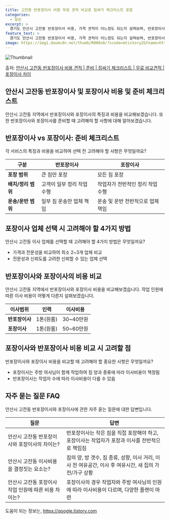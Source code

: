 ```yaml
---
title: 고잔동 반포장이사 비용 무료 견적 비교로 짐싸기 체크리스트 포함
categories:
  - 일상
excerpt: >
  경기도 안산시 고잔동 반포장이사 비용, 가격 견적이 어느정도 되는지 살펴보며, 반포장이사를 준비함에 있어 짐싸기 준비 체크리스트가 무엇인지 보겠습니다. 마지막으로 포장이사와 차이점을 통해 무료 비교견적으로 어떤 것이 더 합리적인 선택인지 공유 드립니다.안산시 고잔동 포장이사 견적 샘플 보기 👈 클릭안산시 고잔동 포장이사 가격 살펴보기 👈 클릭안산시 고잔동 반포장이사 평균 이사 비용평수안산시 고잔동 평균 이사 비용원룸 이사9평 이하 (1톤)30만원~투룸/쓰리룸 이사16평 ~ 20평 (2.5톤)80만원~쓰리룸 이사21평 (5톤) ~110만원~우리집 무료 이사견적 받기 👈 클릭포장 vs 반포장: 가장 큰 차이점포장이사와 반포장이사의 가장 큰 차이점은 짐의 정리와 포장에 대한 책임의 여부입니다.포장이사는 ..
feature_text: >
  경기도 안산시 고잔동 반포장이사 비용, 가격 견적이 어느정도 되는지 살펴보며, 반포장이사를 준비함에 있어 짐싸기 준비 체크리스트가 무엇인지 보겠습니다. 마지막으로 포장이사와 차이점을 통해 무료 비교견적으로 어떤 것이 더 합리적인 선택인지 공유 드립니다.안산시 고잔동 포장이사 견적 샘플 보기 👈 클릭안산시 고잔동 포장이사 가격 살펴보기 👈 클릭안산시 고잔동 반포장이사 평균 이사 비용평수안산시 고잔동 평균 이사 비용원룸 이사9평 이하 (1톤)30만원~투룸/쓰리룸 이사16평 ~ 20평 (2.5톤)80만원~쓰리룸 이사21평 (5톤) ~110만원~우리집 무료 이사견적 받기 👈 클릭포장 vs 반포장: 가장 큰 차이점포장이사와 반포장이사의 가장 큰 차이점은 짐의 정리와 포장에 대한 책임의 여부입니다.포장이사는 ..
image: https://img1.daumcdn.net/thumb/R800x0/?scode=mtistory2&fname=https%3A%2F%2Fblog.kakaocdn.net%2Fdn%2FbpztkQ%2FbtsHbOqtDZt%2FIk8IRQuiGY7PTX6wkUfZq1%2Fimg.webp
---
```


![Thumbnail](https://img1.daumcdn.net/thumb/R800x0/?scode=mtistory2&fname=https%3A%2F%2Fblog.kakaocdn.net%2Fdn%2FbpztkQ%2FbtsHbOqtDZt%2FIk8IRQuiGY7PTX6wkUfZq1%2Fimg.webp)

<p>출처: <a href="https://qoogle.tistory.com/9155" rel="dofollow">안산시 고잔동 반포장이사 비용 견적 | 준비 | 짐싸기 체크리스트 | 무료 비교견적 | 포장이사 차이</a> </p>

## 안산시 고잔동 반포장이사 및 포장이사 비용 및 준비 체크리스트

안산시 고잔동 지역에서 반포장이사와 포장이사의 특징과 비용을 비교해보겠습니다. 또한 반포장이사와 포장이사를 준비할 때 고려해야 할 사항에
대해 알아보겠습니다.

## **반포장이사 vs 포장이사: 준비 체크리스트**

각 서비스의 특징과 비용을 비교하여 선택 전 고려해야 할 사항은 무엇일까요?

**구분** | **반포장이사** | **포장이사**  
---|---|---  
**포장 범위** | 큰 짐만 포장 | 모든 짐 포장  
**배치/정리 범위** | 고객이 일부 정리 작업 수행 | 작업자가 전반적인 정리 작업 수행  
**운송/운반 범위** | 일부 짐 운송만 업체 책임 | 운송 및 운반 전반적으로 업체 책임  
  
## **포장이사 업체 선택 시 고려해야 할 4가지 방법**

안산시 고잔동 이사 업체를 선택할 때 고려해야 할 4가지 방법은 무엇일까요?

  * 가격과 전문성을 비교하여 최소 2~3개 업체 비교
  * 전문성과 신뢰도를 고려한 신뢰할 수 있는 업체 선택

## **반포장이사와 포장이사의 비용 비교**

안산시 고잔동 지역에서 반포장이사와 포장이사 비용을 비교해보겠습니다. 작업 인원에 따른 이사 비용이 어떻게 다른지 살펴보겠습니다.

**이사범위** | **인력** | **이사비용**  
---|---|---  
**반포장이사** | 1톤(원룸) | 30~40만원  
**포장이사** | 1톤(원룸) | 50~60만원  
  
## **포장이사와 반포장이사 비용 비교 시 고려할 점**

반포장이사와 포장이사 비용을 비교할 때 고려해야 할 중요한 사항은 무엇일까요?

  * 포장이사는 주방 여사님이 함께 작업하여 짐 양과 종류에 따라 이사비용이 책정됨
  * 반포장이사는 작업자 수에 따라 이사비용이 다를 수 있음

## **자주 묻는 질문 FAQ**

안산시 고잔동 반포장이사와 포장이사에 관한 자주 묻는 질문에 대한 답변입니다.

**질문** | **답변**  
---|---  
안산시 고잔동 반포장이사와 포장이사의 차이는? | 반포장이사는 작은 짐을 직접 포장해야 하고, 포장이사는 작업자가 포장과 이사를 전반적으로 책임짐  
안산시 고잔동 이사비용을 결정짓는 요소는? | 짐의 양, 방 갯수, 짐 종류, 성향, 이사 거리, 이사 전 여유공간, 이사 후 여유시간, 새 집의 가전/가구 상황  
안산시 고잔동 포장이사 작업 인원에 따른 비용 차이는? | 포장이사의 경우 작업자와 주방 여사님의 인원에 따라 이사비용이 다르며, 다양한 플랜이 마련  
  


 

도움이 되는 정보는, <a href="https://qoogle.tistory.com" rel="dofollow">https://qoogle.tistory.com</a>


